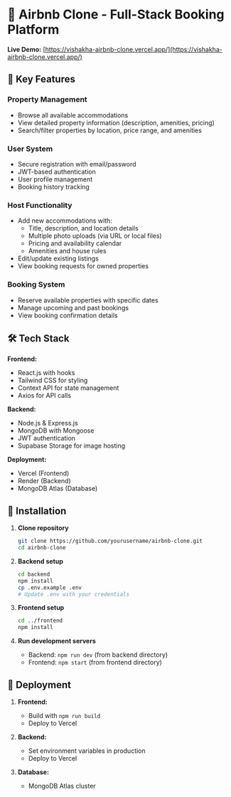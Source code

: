# 🏡 Airbnb Clone - Full-Stack Booking Platform

**Live Demo:** [https://vishakha-airbnb-clone.vercel.app/](https://vishakha-airbnb-clone.vercel.app/)

## 🌟 Key Features

### Property Management
- Browse all available accommodations
- View detailed property information (description, amenities, pricing)
- Search/filter properties by location, price range, and amenities

### User System
- Secure registration with email/password
- JWT-based authentication
- User profile management
- Booking history tracking

### Host Functionality
- Add new accommodations with:
  - Title, description, and location details
  - Multiple photo uploads (via URL or local files)
  - Pricing and availability calendar
  - Amenities and house rules
- Edit/update existing listings
- View booking requests for owned properties

### Booking System
- Reserve available properties with specific dates
- Manage upcoming and past bookings
- View booking confirmation details

## 🛠 Tech Stack

**Frontend:**
- React.js with hooks
- Tailwind CSS for styling
- Context API for state management
- Axios for API calls

**Backend:**
- Node.js & Express.js
- MongoDB with Mongoose
- JWT authentication
- Supabase Storage for image hosting

**Deployment:**
- Vercel (Frontend)
- Render (Backend)
- MongoDB Atlas (Database)

## 🔧 Installation

1. **Clone repository**
   ```bash
   git clone https://github.com/yourusername/airbnb-clone.git
   cd airbnb-clone
   ```

2. **Backend setup**
   ```bash
   cd backend
   npm install
   cp .env.example .env
   # Update .env with your credentials
   ```

3. **Frontend setup**
   ```bash
   cd ../frontend
   npm install
   ```

4. **Run development servers**
   - Backend: `npm run dev` (from backend directory)
   - Frontend: `npm start` (from frontend directory)


## 🚀 Deployment

1. **Frontend:**
   - Build with `npm run build`
   - Deploy to Vercel

2. **Backend:**
   - Set environment variables in production
   - Deploy to Vercel

3. **Database:**
   - MongoDB Atlas cluster

